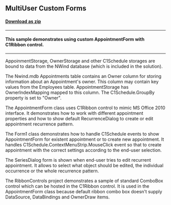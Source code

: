 ## MultiUser Custom Forms
#### [Download as zip](https://minhaskamal.github.io/DownGit/#/home?url=https://github.com/GrapeCity/ComponentOne-WinForms-Samples/tree/master/NetFramework\Schedule\VB\MultiUserCustomForms)
____
#### This sample demonstrates using custom AppointmentForm with C1Ribbon control.
____
AppoinmentStorage, OwnerStorage and other C1Schedule storages are bound to data from the NWind database (which is included in the solution). 

The Nwind.mdb Appointments table contains an Owner column for storing information about an Appointment's owner. This column may contain key values from the Employees table. AppointmentStorage has OwnerIndexMapping mapped to this column. The C1Schedule.GroupBy property is set to "Owner". 

The AppointmentForm class uses C1Ribbon control to mimic MS Office 2010 interface. It demonstrates how to work with different appointment properties and how to show default RecurrenceDialog to create or edit appointment recurrence pattern. 

The Form1 class demonstrates how to handle C1Schedule events to show AppointmentForm for existent appointment or to create new appointment. It handles C1Schedule.ContextMenuStrip.MouseClick event so that to create appointment with the correct settings according to the end-user selection. 

The SeriesDialog form is shown when end-user tries to edit recurrent appointment. It allows to select what object should be edited, the individual occurrence or the whole recurrence pattern. 

The RibbonControls project demonstrates a sample of standard ComboBox control which can be hosted in the C1Ribbon control. It is used in the AppointmentForm class because default ribbon combo box doesn't supply DataSource, DataBindings and OwnerDraw items. 

